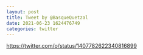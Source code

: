 ```yaml
--- 
layout: post 
title: Tweet by @BasqueQuetzal 
date: 2021-06-23 1624476749 
categories: twitter 
--- 
```

https://twitter.com/o/status/1407782622340816899